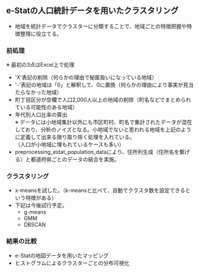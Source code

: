 ## e-Statの人口統計データを用いたクラスタリング
- 地域を統計データでクラスターに分類することで、地域ごとの特徴把握や特徴整理に役立てる。

### 前処理
  ※ 最初の3点はExcel上で処理
  - 'X'表記の削除（何らかの理由で秘匿扱いになっている地域）
  - '-'表記の地域は「0」と解釈して、0に置換（何らかの理由により事実が見当たらなかった地域）
  - 町丁目区分が空欄で人口2,000人以上の地域の削除（町名などでまとめられている可能性のある地域）
  - 年代別人口比率の算出<br>
    ※ データには小地域集計以外にも市区町村、町名で集計されたデータが混在しており、分析のノイズとなる。小地域でないと思われる地域を上記のように定義して出来る限り取り除く処理を入れている。<br>
       （人口が小地域に埋もれているケースも多い）
  - preprocessing_estat_population_dataにより、住所列生成（住所名を繋げる）と都道府県ごとのデータの結合を実施。

### クラスタリング
- x-meansを試した。（k-meansと比べて、自動でクラスタ数を設定できるという特徴がある）
- 下記は今後試行予定。
  - g-means
  - GMM
  - DBSCAN

### 結果の比較
- e-Statの地図データを用いたマッピング
- ヒストグラムによるクラスターごとの分布可視化
